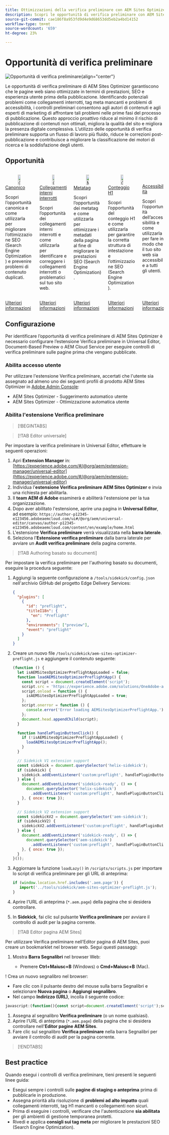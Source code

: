 ```yaml
---
title: Ottimizzazioni della verifica preliminare con AEM Sites Optimizer
description: Scopri le opportunità di verifica preliminare con AEM Sites Optimizer.
source-git-commit: cae186f8a953fd9d4e9d68653dd5eb2a4bd14152
workflow-type: tm+mt
source-wordcount: '659'
ht-degree: 23%

---
```



# Opportunità di verifica preliminare

![Opportunità di verifica preliminare](./assets/preflight/hero.png){align="center"}

Le opportunità di verifica preliminare di AEM Sites Optimizer garantiscono che le pagine web siano ottimizzate in termini di prestazioni, SEO e esperienza utente prima della pubblicazione. Identificando potenziali problemi come collegamenti interrotti, tag meta mancanti e problemi di accessibilità, i controlli preliminari consentono agli autori di contenuti e agli esperti di marketing di affrontare tali problemi nelle prime fasi del processo di pubblicazione. Questo approccio proattivo riduce al minimo il rischio di pubblicazione di contenuti non ottimali, migliora la qualità del sito e migliora la presenza digitale complessiva. L’utilizzo delle opportunità di verifica preliminare supporta un flusso di lavoro più fluido, riduce le correzioni post-pubblicazione e contribuisce a migliorare la classificazione dei motori di ricerca e la soddisfazione degli utenti.

## Opportunità

<!-- CARDS

* ../documentation/opportunities/invalid-or-missing-metadata.md
  {title=Canonical}
  {image=../assets/common/card-link.png}
* ../documentation/opportunities/broken-internal-links.md
  {title=Broken Internal Links}
  {image=../assets/common/card-link.png}
* ../documentation/opportunities/invalid-or-missing-metadata.md
  {title=Metatags}
  {image=../assets/common/card-code.png}
* ../documentation/opportunities/invalid-or-missing-metadata.md
  {title=H1 count}
  {image=../assets/common/card-code.png}
* ../documentation/opportunities/accessibility-issues.md
  {title=Accessibility}
  {image=../assets/common/card-puzzle.png}

-->
<!-- START CARDS HTML - DO NOT MODIFY BY HAND -->
<div class="columns">
    <div class="column is-half-tablet is-half-desktop is-one-third-widescreen" aria-label="Canonical">
        <div class="card" style="height: 100%; display: flex; flex-direction: column; height: 100%;">
            <div class="card-image">
                <figure class="image x-is-16by9">
                    <a href="../documentation/opportunities/invalid-or-missing-metadata.md" title="Canonico" target="_blank" rel="referrer">
                        <img class="is-bordered-r-small" src="../assets/common/card-link.png" alt="Canonico"
                             style="width: 100%; aspect-ratio: 16 / 9; object-fit: cover; overflow: hidden; display: block; margin: auto;">
                    </a>
                </figure>
            </div>
            <div class="card-content is-padded-small" style="display: flex; flex-direction: column; flex-grow: 1; justify-content: space-between;">
                <div class="top-card-content">
                    <p class="headline is-size-6 has-text-weight-bold">
                        <a href="../documentation/opportunities/invalid-or-missing-metadata.md" target="_blank" rel="referrer" title="Canonico">Canonico</a>
                    </p>
                    <p class="is-size-6">Scopri l’opportunità canonica e come utilizzarla per migliorare l’ottimizzazione SEO (Search Engine Optimization) e prevenire problemi di contenuto duplicati.</p>
                </div>
                <a href="../documentation/opportunities/invalid-or-missing-metadata.md" target="_blank" rel="referrer" class="spectrum-Button spectrum-Button--outline spectrum-Button--primary spectrum-Button--sizeM" style="align-self: flex-start; margin-top: 1rem;">
                    <span class="spectrum-Button-label has-no-wrap has-text-weight-bold">Ulteriori informazioni</span>
                </a>
            </div>
        </div>
    </div>
    <div class="column is-half-tablet is-half-desktop is-one-third-widescreen" aria-label="Broken Internal Links">
        <div class="card" style="height: 100%; display: flex; flex-direction: column; height: 100%;">
            <div class="card-image">
                <figure class="image x-is-16by9">
                    <a href="../documentation/opportunities/broken-internal-links.md" title="Collegamenti interni interrotti" target="_blank" rel="referrer">
                        <img class="is-bordered-r-small" src="../assets/common/card-link.png" alt="Collegamenti interni interrotti"
                             style="width: 100%; aspect-ratio: 16 / 9; object-fit: cover; overflow: hidden; display: block; margin: auto;">
                    </a>
                </figure>
            </div>
            <div class="card-content is-padded-small" style="display: flex; flex-direction: column; flex-grow: 1; justify-content: space-between;">
                <div class="top-card-content">
                    <p class="headline is-size-6 has-text-weight-bold">
                        <a href="../documentation/opportunities/broken-internal-links.md" target="_blank" rel="referrer" title="Collegamenti interni interrotti">Collegamenti interni interrotti</a>
                    </p>
                    <p class="is-size-6">Scopri l’opportunità dei collegamenti interni interrotti e come utilizzarla per identificare e correggere i collegamenti interrotti o problematici sul tuo sito web.</p>
                </div>
                <a href="../documentation/opportunities/broken-internal-links.md" target="_blank" rel="referrer" class="spectrum-Button spectrum-Button--outline spectrum-Button--primary spectrum-Button--sizeM" style="align-self: flex-start; margin-top: 1rem;">
                    <span class="spectrum-Button-label has-no-wrap has-text-weight-bold">Ulteriori informazioni</span>
                </a>
            </div>
        </div>
    </div>
    <div class="column is-half-tablet is-half-desktop is-one-third-widescreen" aria-label="Metatags">
        <div class="card" style="height: 100%; display: flex; flex-direction: column; height: 100%;">
            <div class="card-image">
                <figure class="image x-is-16by9">
                    <a href="../documentation/opportunities/invalid-or-missing-metadata.md" title="Metatag" target="_blank" rel="referrer">
                        <img class="is-bordered-r-small" src="../assets/common/card-code.png" alt="Metatag"
                             style="width: 100%; aspect-ratio: 16 / 9; object-fit: cover; overflow: hidden; display: block; margin: auto;">
                    </a>
                </figure>
            </div>
            <div class="card-content is-padded-small" style="display: flex; flex-direction: column; flex-grow: 1; justify-content: space-between;">
                <div class="top-card-content">
                    <p class="headline is-size-6 has-text-weight-bold">
                        <a href="../documentation/opportunities/invalid-or-missing-metadata.md" target="_blank" rel="referrer" title="Metatag">Metatag</a>
                    </p>
                    <p class="is-size-6">Scopri l’opportunità dei metatag e come utilizzarla per ottimizzare i metadati della pagina al fine di migliorare le prestazioni SEO (Search Engine Optimization).</p>
                </div>
                <a href="../documentation/opportunities/invalid-or-missing-metadata.md" target="_blank" rel="referrer" class="spectrum-Button spectrum-Button--outline spectrum-Button--primary spectrum-Button--sizeM" style="align-self: flex-start; margin-top: 1rem;">
                    <span class="spectrum-Button-label has-no-wrap has-text-weight-bold">Ulteriori informazioni</span>
                </a>
            </div>
        </div>
    </div>
    <div class="column is-half-tablet is-half-desktop is-one-third-widescreen" aria-label="H1 count">
        <div class="card" style="height: 100%; display: flex; flex-direction: column; height: 100%;">
            <div class="card-image">
                <figure class="image x-is-16by9">
                    <a href="../documentation/opportunities/invalid-or-missing-metadata.md" title="Conteggio H1" target="_blank" rel="referrer">
                        <img class="is-bordered-r-small" src="../assets/common/card-code.png" alt="Conteggio H1"
                             style="width: 100%; aspect-ratio: 16 / 9; object-fit: cover; overflow: hidden; display: block; margin: auto;">
                    </a>
                </figure>
            </div>
            <div class="card-content is-padded-small" style="display: flex; flex-direction: column; flex-grow: 1; justify-content: space-between;">
                <div class="top-card-content">
                    <p class="headline is-size-6 has-text-weight-bold">
                        <a href="../documentation/opportunities/invalid-or-missing-metadata.md" target="_blank" rel="referrer" title="Conteggio H1">Conteggio H1</a>
                    </p>
                    <p class="is-size-6">Scopri l’opportunità del conteggio H1 e come utilizzarla per garantire la corretta struttura di intestazione e l’ottimizzazione SEO (Search Engine Optimization).</p>
                </div>
                <a href="../documentation/opportunities/invalid-or-missing-metadata.md" target="_blank" rel="referrer" class="spectrum-Button spectrum-Button--outline spectrum-Button--primary spectrum-Button--sizeM" style="align-self: flex-start; margin-top: 1rem;">
                    <span class="spectrum-Button-label has-no-wrap has-text-weight-bold">Ulteriori informazioni</span>
                </a>
            </div>
        </div>
    </div>
    <div class="column is-half-tablet is-half-desktop is-one-third-widescreen" aria-label="Accessibility">
        <div class="card" style="height: 100%; display: flex; flex-direction: column; height: 100%;">
            <div class="card-image">
                <figure class="image x-is-16by9">
                    <a href="../documentation/opportunities/accessibility-issues.md" title="Accessibilità" target="_blank" rel="referrer">
                        <img class="is-bordered-r-small" src="../assets/common/card-puzzle.png" alt="Accessibilità"
                             style="width: 100%; aspect-ratio: 16 / 9; object-fit: cover; overflow: hidden; display: block; margin: auto;">
                    </a>
                </figure>
            </div>
            <div class="card-content is-padded-small" style="display: flex; flex-direction: column; flex-grow: 1; justify-content: space-between;">
                <div class="top-card-content">
                    <p class="headline is-size-6 has-text-weight-bold">
                        <a href="../documentation/opportunities/accessibility-issues.md" target="_blank" rel="referrer" title="Accessibilità">Accessibilità</a>
                    </p>
                    <p class="is-size-6">Scopri l’opportunità dell’accessibilità e come utilizzarla per fare in modo che il tuo sito web sia accessibile a tutti gli utenti.</p>
                </div>
                <a href="../documentation/opportunities/accessibility-issues.md" target="_blank" rel="referrer" class="spectrum-Button spectrum-Button--outline spectrum-Button--primary spectrum-Button--sizeM" style="align-self: flex-start; margin-top: 1rem;">
                    <span class="spectrum-Button-label has-no-wrap has-text-weight-bold">Ulteriori informazioni</span>
                </a>
            </div>
        </div>
    </div>

</div>
<!-- END CARDS HTML - DO NOT MODIFY BY HAND -->

## Configurazione

Per identificare l’opportunità di verifica preliminare di AEM Sites Optimizer è necessario configurare l’estensione Verifica preliminare in Universal Editor, Document-Based Preview o AEM Cloud Service per eseguire controlli di verifica preliminare sulle pagine prima che vengano pubblicate.

### Abilita accesso utente

Per utilizzare l&#39;estensione Verifica preliminare, accertati che l&#39;utente sia assegnato ad almeno uno dei seguenti profili di prodotto AEM Sites Optimizer in [Adobe Admin Console](https://adminconsole.adobe.com):

* AEM Sites Optimizer - Suggerimento automatico utente
* AEM Sites Optimizer - Ottimizzazione automatica utente

### Abilita l&#39;estensione Verifica preliminare

>[!BEGINTABS]

>[!TAB Editor universale]

Per impostare la verifica preliminare in Universal Editor, effettuare le seguenti operazioni:

1. Apri **Extension Manager** in:
   [https://experience.adobe.com/#/@org/aem/extension-manager/universal-editor](https://experience.adobe.com/#/@org/aem/extension-manager/universal-editor)
1. Individua l&#39;**estensione Verifica preliminare AEM Sites Optimizer** e invia una richiesta per abilitarla.
1. Il **team AEM di Adobe** esaminerà e abiliterà l&#39;estensione per la tua organizzazione.
1. Dopo aver abilitato l&#39;estensione, aprire una pagina in **Universal Editor**, ad esempio:
   `https://author-p12345-e123456.adobeaemcloud.com/ui#/@org/aem/universal-editor/canvas/author-p12345-e123456.adobeaemcloud.com/content/en/example/home.html`
1. L&#39;estensione **Verifica preliminare** verrà visualizzata nella **barra laterale**.
1. Seleziona l&#39;**Estensione verifica preliminare** dalla barra laterale per avviare un **Audit verifica preliminare** della pagina corrente.

>[!TAB Authoring basato su documenti]

Per impostare la verifica preliminare per l&#39;authoring basato su documenti, eseguire la procedura seguente:

1. Aggiungi la seguente configurazione a `/tools/sidekick/config.json` nell&#39;archivio GitHub del progetto Edge Delivery Services:

   ```json
   {
     "plugins": [
       {
         "id": "preflight",
         "titleI18n": {
           "en": "Preflight"
         },
         "environments": ["preview"],
         "event": "preflight"
       }
     ]
   }
   ```

1. Creare un nuovo file `/tools/sidekick/aem-sites-optimizer-preflight.js` e aggiungere il contenuto seguente:

   ```javascript
   (function () {
     let isAEMSitesOptimizerPreflightAppLoaded = false;
     function loadAEMSitesOptimizerPreflightApp() {
       const script = document.createElement('script');
       script.src = 'https://experience.adobe.com/solutions/OneAdobe-aem-sites-optimizer-preflight-mfe/static-assets/resources/sidekick/client.js?source=plugin';
       script.onload = function () {
         isAEMSitesOptimizerPreflightAppLoaded = true;
       };
       script.onerror = function () {
         console.error('Error loading AEMSitesOptimizerPreflightApp.');
       };
       document.head.appendChild(script);
     }
   
     function handlePluginButtonClick() {
       if (!isAEMSitesOptimizerPreflightAppLoaded) {
         loadAEMSitesOptimizerPreflightApp();
       }
     }
   
     // Sidekick V1 extension support
     const sidekick = document.querySelector('helix-sidekick');
     if (sidekick) {
       sidekick.addEventListener('custom:preflight', handlePluginButtonClick);
     } else {
       document.addEventListener('sidekick-ready', () => {
         document.querySelector('helix-sidekick')
           .addEventListener('custom:preflight', handlePluginButtonClick);
       }, { once: true });
     }
   
     // Sidekick V2 extension support
     const sidekickV2 = document.querySelector('aem-sidekick');
     if (sidekickV2) {
       sidekickV2.addEventListener('custom:preflight', handlePluginButtonClick);
     } else {
       document.addEventListener('sidekick-ready', () => {
         document.querySelector('aem-sidekick')
           .addEventListener('custom:preflight', handlePluginButtonClick);
       }, { once: true });
     }
   }());
   ```

1. Aggiornare la funzione `loadLazy()` in `/scripts/scripts.js` per importare lo script di verifica preliminare per gli URL di anteprima:

   ```javascript
   if (window.location.href.includes('.aem.page')) {
      import('../tools/sidekick/aem-sites-optimizer-preflight.js');
   }
   ```

1. Aprire l&#39;URL di anteprima (`*.aem.page`) della pagina che si desidera controllare.
1. In **Sidekick**, fai clic sul pulsante **Verifica preliminare** per avviare il controllo di audit per la pagina corrente.

>[!TAB Editor pagina AEM Sites]

Per utilizzare Verifica preliminare nell’Editor pagina di AEM Sites, puoi creare un bookmarklet nel browser web. Segui questi passaggi:

1. Mostra **Barra Segnalibri** nel browser Web:

   * Premere **Ctrl+Maiusc+B** (Windows) o **Cmd+Maiusc+B** (Mac).

! Crea un nuovo segnalibro nel browser:

* Fare clic con il pulsante destro del mouse sulla barra Segnalibri e selezionare **Nuova pagina** o **Aggiungi segnalibro**.
* Nel campo **Indirizzo (URL)**, incolla il seguente codice:

```javascript
javascript:(function(){const script=document.createElement('script');script.src='https://experience.adobe.com/solutions/OneAdobe-aem-sites-optimizer-preflight-mfe/static-assets/resources/sidekick/client.js?source=bookmarklet&target-source=aem-cloud-service';document.head.appendChild(script);})();
```

1. Assegna al segnalibro **Verifica preliminare** (o un nome qualsiasi).
1. Aprire l&#39;URL di anteprima (`*.aem.page`) della pagina che si desidera controllare nell&#39;**Editor pagine AEM Sites**.
1. Fare clic sul segnalibro **Verifica preliminare** nella barra Segnalibri per avviare il controllo di audit per la pagina corrente.

>[!ENDTABS]

## Best practice

Quando esegui i controlli di verifica preliminare, tieni presenti le seguenti linee guida:

* Esegui sempre i controlli sulle **pagine di staging o anteprima** prima di pubblicarle in produzione.
* Assegna priorità alla risoluzione di **problemi ad alto impatto** quali collegamenti interrotti, tag H1 mancanti o collegamenti non sicuri.
* Prima di eseguire i controlli, verificare che l&#39;autenticazione **sia abilitata** per gli ambienti di gestione temporanea protetti.
* Rivedi e applica **consigli sui tag meta** per migliorare le prestazioni SEO (Search Engine Optimization).
